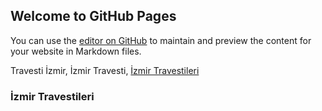 ## Welcome to GitHub Pages

You can use the [editor on GitHub](https://github.com/travestiizmir/travestiizmir.github.io/edit/master/index.md) to maintain and preview the content for your website in Markdown files.

Travesti İzmir, İzmir Travesti, [İzmir Travestileri](https://izmir.fun/) 

### İzmir Travestileri

